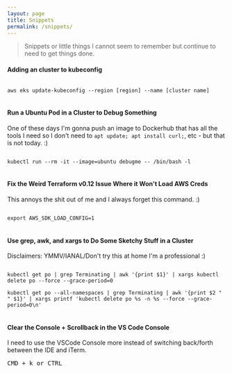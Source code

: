 ```yaml
---
layout: page
title: Snippets
permalink: /snippets/
---
```


> Snippets or little things I cannot seem to remember but continue to need to get things done.

#### Adding an cluster to kubeconfig
<pre class="code">
<code>
aws eks update-kubeconfig --region [region] --name [cluster name]
</code>
</pre>

#### Run a Ubuntu Pod in a Cluster to Debug Something
One of these days I'm gonna push an image to Dockerhub that has all the tools I need so I don't need to `apt update; apt install curl;`, etc - but that is not today. :)
<pre class="code">
<code>
kubectl run --rm -it --image=ubuntu debugme -- /bin/bash -l
</code>
</pre>

#### Fix the Weird Terraform v0.12 Issue Where it Won't Load AWS Creds
This annoys the shit out of me and I always forget this command. :)
<pre>
<code>
export AWS_SDK_LOAD_CONFIG=1
</code>
</pre>

#### Use grep, awk, and xargs to Do Some Sketchy Stuff in a Cluster
Disclaimers: YMMV/IANAL/Don't try this at home I'm a professional :)
<pre class="code">
<code>
kubectl get po | grep Terminating | awk '{print $1}' | xargs kubectl delete po --force --grace-period=0

kubectl get po --all-namespaces | grep Terminating | awk '{print $2 " " $1}' | xargs printf 'kubectl delete po %s -n %s --force --grace-period=0\n'
</code>
</pre>

#### Clear the Console + Scrollback in the VS Code Console
I need to use the VSCode Console more instead of switching back/forth between the IDE and iTerm.<i class="fa-solid fa-dumpster-fire"></i>
<pre class="code">
<kbd>CMD + k</kbd> or <kbd>CTRL</kbd>
</pre>
